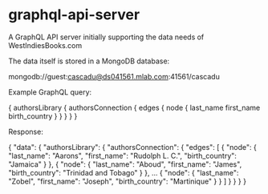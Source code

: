 # graphql-api-server

A GraphQL API server initially supporting the data needs of WestIndiesBooks.com

The data itself is stored in a MongoDB database:

mongodb://guest:cascadu@ds041561.mlab.com:41561/cascadu

Example GraphQL query:

{
  authorsLibrary {
    authorsConnection {
      edges {
        node {
          last_name
          first_name
          birth_country
        }
      }
    }
  }
}

Response:

{
  "data": {
    "authorsLibrary": {
      "authorsConnection": {
        "edges": [
          {
            "node": {
              "last_name": "Aarons",
              "first_name": "Rudolph L. C.",
              "birth_country": "Jamaica"
            }
          },
          {
            "node": {
              "last_name": "Aboud",
              "first_name": "James",
              "birth_country": "Trinidad and Tobago"
            }
          },
          ...
          {
            "node": {
              "last_name": "Zobel",
              "first_name": "Joseph",
              "birth_country": "Martinique"
            }
          }
        ]
      }
    }
  }
}